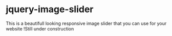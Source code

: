 # jquery-image-slider
This is a beautifull looking responsive image slider that you can use for your website
!Still under construction
